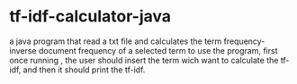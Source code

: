 # tf-idf-calculator-java
a java program that read a txt file and calculates the term frequency- inverse document frequency of a selected term
 to use the program, first once running , the user should insert the term wich want to calculate the tf-idf, and then it should print the tf-idf.
